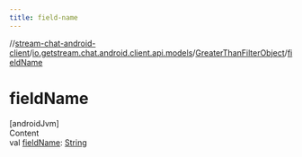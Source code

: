 ```yaml
---
title: field-name
---
```

//[stream-chat-android-client](../../../index.md)/[io.getstream.chat.android.client.api.models](../index.md)/[GreaterThanFilterObject](index.md)/[fieldName](fieldName.md)



# fieldName  
[androidJvm]  
Content  
val [fieldName](fieldName.md): [String](https://kotlinlang.org/api/latest/jvm/stdlib/kotlin/-string/index.html)  



